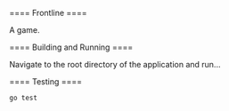==== Frontline ====

A game.

==== Building and Running ====

Navigate to the root directory of the application and run...

==== Testing ====

`go test`
